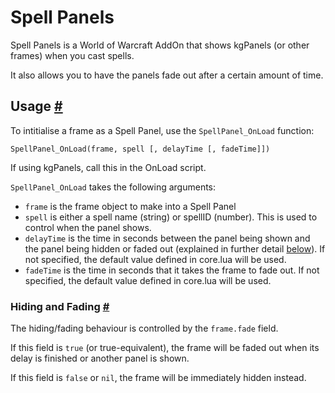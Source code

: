 Spell Panels
============

Spell Panels is a World of Warcraft AddOn that shows kgPanels (or other frames) when you cast spells.

It also allows you to have the panels fade out after a certain amount of time.

## Usage <a id="usage" href="#usage">#</a>
To intitialise a frame as a Spell Panel, use the `SpellPanel_OnLoad` function:
```
SpellPanel_OnLoad(frame, spell [, delayTime [, fadeTime]])
```

If using kgPanels, call this in the OnLoad script.

`SpellPanel_OnLoad` takes the following arguments:
* `frame` is the frame object to make into a Spell Panel
* `spell` is either a spell name (string) or spellID (number). This is used to control when the panel shows.
* `delayTime` is the time in seconds between the panel being shown and the panel being hidden or faded out (explained in further detail [below](#hidefade)). If not specified, the default value defined in core.lua will be used. 
* `fadeTime` is the time in seconds that it takes the frame to fade out. If not specified, the default value defined in core.lua will be used. 

### Hiding and Fading <a id="hidefade" href="#hidefade">#</a>
The hiding/fading behaviour is controlled by the `frame.fade` field.

If this field is `true` (or true-equivalent), the frame will be faded out when its delay is finished or another panel is shown.

If this field is `false` or `nil`, the frame will be immediately hidden instead.